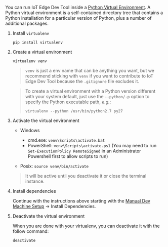 You can run IoT Edge Dev Tool inside a [Python Virtual Environment](https://docs.python.org/3/tutorial/venv.html). A Python virtual environment is a self-contained directory tree that contains a Python installation for a particular version of Python, plus a number of additional packages.

1. Install `virtualenv`

    `pip install virtualenv`

2. Create a virtual environment

    `virtualenv venv`

    > `venv` is just a env name that can be anything you want, but we recommend sticking with `venv` if you want to contribute to IoT Edge Dev Tool because the `.gitignore` file excludes it.

    > To create a virtual environment with a Python version different with your system default, just use the `--python/-p` option to specify the Python executable path, *e.g.*:
    >
    > `virtualenv --python /usr/bin/python2.7 py27`

3. Activate the virtual environment

    - Windows
        - cmd.exe: `venv\Scripts\activate.bat`
        - PowerShell: `venv\Scripts\activate.ps1` (You may need to run `Set-ExecutionPolicy RemoteSigned` in an Administrator Powershell first to allow scripts to run)

    - Posix: `source venv/bin/activate`
    > It will be active until you deactivate it or close the terminal instance.

4. Install dependencies

    Continue with the instructions above starting with the [Manual Dev Machine Setup](Environment-Setup/Manual-Dev-Machine-Setup) -> Install Dependencies.

5. Deactivate the virtual environment

    When you are done with your virtualenv, you can deactivate it with the follow command:

    `deactivate`
